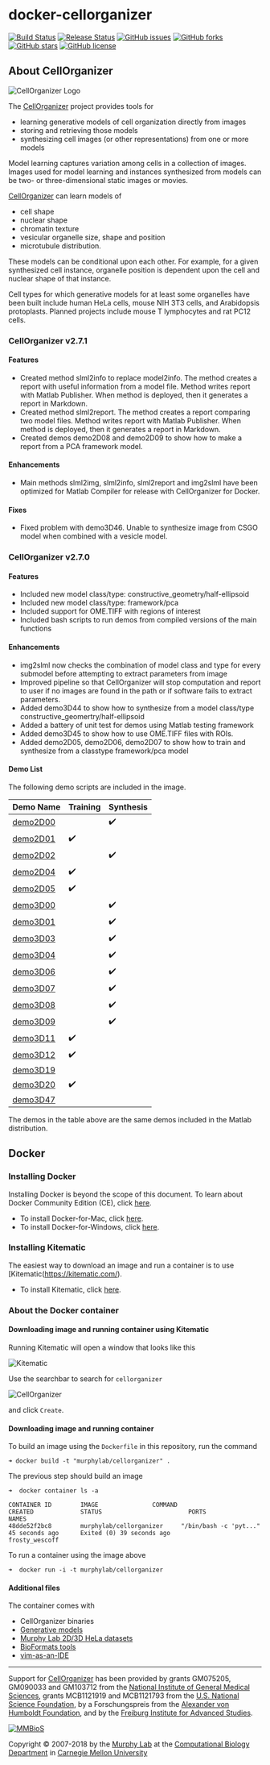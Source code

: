 # docker-cellorganizer

[![Build Status](https://travis-ci.org/icaoberg/docker-cellorganizer.svg?branch=master)](https://travis-ci.org/icaoberg/docker-cellorganizer)
[![Release Status](https://img.shields.io/badge/release-v2.7.1-red.svg)](http://www.cellorganizer.org/)
[![GitHub issues](https://img.shields.io/github/issues/icaoberg/docker-cellorganizer.svg)](https://github.com/icaoberg/docker-cellorganizer/issues)
[![GitHub forks](https://img.shields.io/github/forks/icaoberg/docker-cellorganizer.svg)](https://github.com/icaoberg/docker-cellorganizer/network)
[![GitHub stars](https://img.shields.io/github/stars/icaoberg/docker-cellorganizer.svg)](https://github.com/icaoberg/docker-cellorganizer/stargazers)
[![GitHub license](https://img.shields.io/badge/license-GPLv3-blue.svg)](https://www.gnu.org/licenses/quick-guide-gplv3.en.html)

## About CellOrganizer 

![CellOrganizer Logo](http://www.cellorganizer.org/wp-content/uploads/2017/08/CellOrganizerLogo2-250.jpg)

The [CellOrganizer](http://cellorganizer.org/) project provides tools for

* learning generative models of cell organization directly from images
* storing and retrieving those models
* synthesizing cell images (or other representations) from one or more models

Model learning captures variation among cells in a collection of images. Images used for model learning and instances synthesized from models can be two- or three-dimensional static images or movies.

[CellOrganizer](http://cellorganizer.org/) can learn models of

* cell shape
* nuclear shape
* chromatin texture
* vesicular organelle size, shape and position
* microtubule distribution.

These models can be conditional upon each other. For example, for a given synthesized cell instance, organelle position is dependent upon the cell and nuclear shape of that instance.

Cell types for which generative models for at least some organelles have been built include human HeLa cells, mouse NIH 3T3 cells, and Arabidopsis protoplasts. Planned projects include mouse T lymphocytes and rat PC12 cells.

### CellOrganizer v2.7.1

#### Features

* Created method slml2info to replace model2info. The method creates a report with useful information from a model file. Method writes report with Matlab Publisher. When method is deployed, then it generates a report in Markdown.
* Created method slml2report. The method creates a report comparing two model files. Method writes report with Matlab Publisher. When method is deployed, then it generates a report in Markdown.
* Created demos demo2D08 and demo2D09 to show how to make a report from a PCA framework model.

#### Enhancements

* Main methods slml2img, slml2info, slml2report and img2slml have been optimized for Matlab Compiler for release with CellOrganizer for Docker.

#### Fixes

* Fixed problem with demo3D46. Unable to synthesize image from CSGO model when combined with a vesicle model.

### CellOrganizer v2.7.0

#### Features

* Included new model class/type: constructive_geometry/half-ellipsoid
* Included new model class/type: framework/pca
* Included support for OME.TIFF with regions of interest
* Included bash scripts to run demos from compiled versions of the main functions

#### Enhancements

* img2slml now checks the combination of model class and type for every submodel before attempting to extract parameters from image 
* Improved pipeline so that CellOrganizer will stop computation and report to user if no images are found in the path or if software fails to extract parameters.
* Added demo3D44 to show how to synthesize from a model class/type constructive_geomertry/half-ellipsoid
* Added a battery of unit test for demos using Matlab testing framework
* Added demo3D45 to show how to use OME.TIFF files with ROIs.
* Added demo2D05, demo2D06, demo2D07 to show how to train and synthesize from a classtype framework/pca model

#### Demo List

The following demo scripts are included in the image. 

| Demo Name| Training | Synthesis |
|----------|----------|-----------|
| [demo2D00](http://pigpen.compbio.cs.cmu.edu:8080/view/docker-cellorganizer/job/docker-cellorganizer-demo2D00/) |          | :heavy_check_mark:      |
| [demo2D01](http://pigpen.compbio.cs.cmu.edu:8080/view/docker-cellorganizer/job/docker-cellorganizer-demo2D01/) | :heavy_check_mark:     |           |
| [demo2D02](http://pigpen.compbio.cs.cmu.edu:8080/view/docker-cellorganizer/job/docker-cellorganizer-demo2D02/) |          | :heavy_check_mark:      |
| [demo2D04](http://pigpen.compbio.cs.cmu.edu:8080/view/docker-cellorganizer/job/docker-cellorganizer-demo2D04/) | :heavy_check_mark:     |           |
| [demo2D05](http://pigpen.compbio.cs.cmu.edu:8080/view/docker-cellorganizer/job/docker-cellorganizer-demo2D05/) | :heavy_check_mark:     |           |
| [demo3D00](http://pigpen.compbio.cs.cmu.edu:8080/view/docker-cellorganizer/job/docker-cellorganizer-demo3D00/) |          | :heavy_check_mark:      |
| [demo3D01](http://pigpen.compbio.cs.cmu.edu:8080/view/docker-cellorganizer/job/docker-cellorganizer-demo3D01/) |          | :heavy_check_mark:      |
| [demo3D03](http://pigpen.compbio.cs.cmu.edu:8080/view/docker-cellorganizer/job/docker-cellorganizer-demo3D03/) |          | :heavy_check_mark:      |
| [demo3D04](http://pigpen.compbio.cs.cmu.edu:8080/view/docker-cellorganizer/job/docker-cellorganizer-demo3D04/) |          | :heavy_check_mark:      |
| [demo3D06](http://pigpen.compbio.cs.cmu.edu:8080/view/docker-cellorganizer/job/docker-cellorganizer-demo3D06/) |          | :heavy_check_mark:      |
| [demo3D07](http://pigpen.compbio.cs.cmu.edu:8080/view/docker-cellorganizer/job/docker-cellorganizer-demo3D07/) |          | :heavy_check_mark:      |
| [demo3D08](http://pigpen.compbio.cs.cmu.edu:8080/view/docker-cellorganizer/job/docker-cellorganizer-demo3D08/) |          | :heavy_check_mark:      |
| [demo3D09](http://pigpen.compbio.cs.cmu.edu:8080/view/docker-cellorganizer/job/docker-cellorganizer-demo3D09/) |          | :heavy_check_mark:      |
| [demo3D11](http://pigpen.compbio.cs.cmu.edu:8080/view/docker-cellorganizer/job/docker-cellorganizer-demo3D11/) | :heavy_check_mark:     |           |
| [demo3D12](http://pigpen.compbio.cs.cmu.edu:8080/view/docker-cellorganizer/job/docker-cellorganizer-demo3D12/) | :heavy_check_mark:     |           |
| [demo3D19](http://pigpen.compbio.cs.cmu.edu:8080/view/docker-cellorganizer/job/docker-cellorganizer-demo3D19/) |      |           |
| [demo3D20](http://pigpen.compbio.cs.cmu.edu:8080/view/docker-cellorganizer/job/docker-cellorganizer-demo3D20/) | :heavy_check_mark:     |           |
| [demo3D47](http://pigpen.compbio.cs.cmu.edu:8080/view/docker-cellorganizer/job/docker-cellorganizer-demo3D47/) |      |           |

The demos in the table above are the same demos included in the Matlab distribution.

## Docker

### Installing Docker

Installing Docker is beyond the scope of this document. To learn about Docker Community Edition (CE), click [here](https://www.docker.com/community-edition).

* To install Docker-for-Mac, click [here](https://docs.docker.com/docker-for-mac/install/).
* To install Docker-for-Windows, click [here](https://docs.docker.com/docker-for-windows/install/).

### Installing Kitematic

The easiest way to download an image and run a container is to use [Kitematic(https://kitematic.com/).

* To install Kitematic, click [here](https://kitematic.com/docs/).

### About the Docker container

#### Downloading image and running container using Kitematic

Running Kitematic will open a window that looks like this

![Kitematic](https://raw.githubusercontent.com/icaoberg/docker-cellorganizer/master/images/kitematic.png)

Use the searchbar to search for `cellorganizer`

![CellOrganizer](https://raw.githubusercontent.com/icaoberg/docker-cellorganizer/master/images/cellorganizer.png)

and click `Create`.

#### Downloading image and running container


To build an image using the `Dockerfile` in this repository, run the command

```
➜ docker build -t "murphylab/cellorganizer" .
```

The previous step should build an image

```
➜  docker container ls -a

CONTAINER ID        IMAGE               COMMAND                  CREATED             STATUS                        PORTS               NAMES
48dde52f2bc8        murphylab/cellorganizer     "/bin/bash -c 'pyt..."   45 seconds ago      Exited (0) 39 seconds ago                         frosty_wescoff
```

To run a container using the image above

```
➜  docker run -i -t murphylab/cellorganizer
```

#### Additional files

The container comes with

* CellOrganizer binaries
* [Generative models](http://www.cellorganizer.org/model_repository/)
* [Murphy Lab 2D/3D HeLa datasets](http://murphylab.web.cmu.edu/data/)
* [BioFormats tools](https://downloads.openmicroscopy.org/bio-formats/)
* [vim-as-an-IDE](https://github.com/icaoberg/vim-as-an-ide)

---

Support for [CellOrganizer](http://cellorganizer.org/) has been provided by grants GM075205, GM090033 and GM103712 from the [National Institute of General Medical Sciences](http://www.nigms.nih.gov/), grants MCB1121919 and MCB1121793 from the [U.S. National Science Foundation](http://nsf.gov/), by a Forschungspreis from the [Alexander von Humboldt Foundation](http://www.humboldt-foundation.de/), and by the [Freiburg Institute for Advanced Studies](http://www.frias.uni-freiburg.de/lifenet?set_language=en).

[![MMBioS](https://i1.wp.com/www.cellorganizer.org/wp-content/uploads/2017/08/MMBioSlogo-e1503517857313.gif?h=60)](http://www.mmbios.org)

Copyright © 2007-2018 by the [Murphy Lab](http://murphylab.web.cmu.edu) at the [Computational Biology Department](http://www.cbd.cmu.edu) in [Carnegie Mellon University](http://www.cmu.edu)
